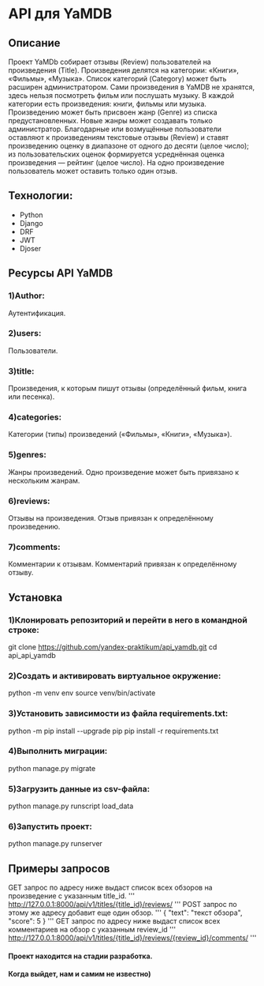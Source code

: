 # API для YaMDB


## Описание
Проект YaMDb собирает отзывы (Review) пользователей на произведения (Title). Произведения делятся на категории: «Книги», «Фильмы», «Музыка». Список категорий (Category) может быть расширен администратором.
Сами произведения в YaMDB не хранятся, здесь нельзя посмотреть фильм или послушать музыку.
В каждой категории есть произведения: книги, фильмы или музыка.
Произведению может быть присвоен жанр (Genre) из списка предустановленных. Новые жанры может создавать только администратор.
Благодарные или возмущённые пользователи оставляют к произведениям текстовые отзывы (Review) и ставят произведению оценку в диапазоне от одного до десяти (целое число); из пользовательских оценок формируется усреднённая оценка произведения — рейтинг (целое число). На одно произведение пользователь может оставить только один отзыв.


## Технологии:
- Python
- Django
- DRF
- JWT
- Djoser


## Ресурсы API YaMDB

### 1)Author:
Аутентификация.
### 2)users:
Пользователи.
### 3)title:
Произведения, к которым пишут отзывы (определённый фильм, книга или песенка).
### 4)categories: 
Категории (типы) произведений («Фильмы», «Книги», «Музыка»).
### 5)genres: 
Жанры произведений. Одно произведение может быть привязано к нескольким жанрам.
### 6)reviews: 
Отзывы на произведения. Отзыв привязан к определённому произведению.
### 7)comments: 
Комментарии к отзывам. Комментарий привязан к определённому отзыву.

## Установка

### 1)Клонировать репозиторий и перейти в него в командной строке:
git clone https://github.com/yandex-praktikum/api_yamdb.git
cd api_api_yamdb

### 2)Cоздать и активировать виртуальное окружение:
python -m venv env
source venv/bin/activate

### 3)Установить зависимости из файла requirements.txt:
python -m pip install --upgrade pip
pip install -r requirements.txt

### 4)Выполнить миграции:
python manage.py migrate

### 5)Загрузить данные из csv-файла:
python manage.py runscript load_data

### 6)Запустить проект:
python manage.py runserver


## Примеры запросов

GET запрос по адресу ниже выдаст список всех обзоров на произведение с указанным title_id. 
'''
http://127.0.0.1:8000/api/v1/titles/{title_id}/reviews/
'''
POST запрос по этому же адресу добавит еще один обзор. 
'''
{
"text": "текст обзора",
"score": 5
}
'''
GET запрос по адресу ниже выдаст список всех комментариев на обзор с указанным review_id
'''
http://127.0.0.1:8000/api/v1/titles/{title_id}/reviews/{review_id}/comments/
'''
#### Проект находится на стадии разработка. 
#### Когда выйдет, нам и самим не известно)